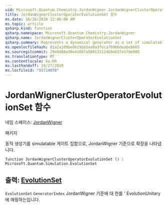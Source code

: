 ```yaml
---
uid: Microsoft.Quantum.Chemistry.JordanWigner.JordanWignerClusterOperatorEvolutionSet
title: JordanWignerClusterOperatorEvolutionSet 함수
ms.date: 10/26/2020 12:00:00 AM
ms.topic: article
qsharp.kind: function
qsharp.namespace: Microsoft.Quantum.Chemistry.JordanWigner
qsharp.name: JordanWignerClusterOperatorEvolutionSet
qsharp.summary: Represents a dynamical generator as a set of simulatable gates and an expansion in the JordanWigner basis.
ms.openlocfilehash: 81a2a109be0b19da5aa0a3feca76966deabeb665
ms.sourcegitcommit: 29e0d88a30e4166fa580132124b0eb57e1f0e986
ms.translationtype: MT
ms.contentlocale: ko-KR
ms.lasthandoff: 10/27/2020
ms.locfileid: "92714078"
---
```

# <a name="jordanwignerclusteroperatorevolutionset-function"></a>JordanWignerClusterOperatorEvolutionSet 함수

네임 스페이스: [JordanWigner](xref:Microsoft.Quantum.Chemistry.JordanWigner)

패키지 [](https://nuget.org/packages/)


동적 생성기를 simulatable 게이트 집합으로, JordanWigner 기준으로 확장을 나타냅니다.

```qsharp
function JordanWignerClusterOperatorEvolutionSet () : Microsoft.Quantum.Simulation.EvolutionSet
```


## <a name="output--evolutionset"></a>출력: [EvolutionSet](xref:Microsoft.Quantum.Simulation.EvolutionSet)

`EvolutionSet` `GeneratorIndex` JordanWigner 기준에 대 한를 ' EvolutionUnitary에 매핑하는입니다.